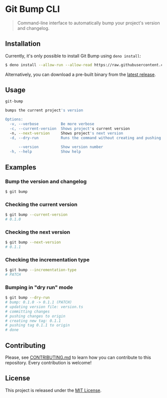 # Git Bump CLI

> Command-line interface to automatically bump your project's version and changelog.

## Installation

Currently, it's only possible to install Git Bump using `deno install`:

```bash
$ deno install --allow-run --allow-read https://raw.githubusercontent.com/crqra/git-bump/0.1.0/cli/git-bump.ts
```

Alternatively, you can download a pre-built binary from the [latest release](https://github.com/crqra/git-bump/releases/latest).

## Usage

```bash
git-bump

bumps the current project's version

Options:
  -v, --verbose          Be more verbose                               [boolean]
  -c, --current-version  Shows project's current version               [boolean]
  -n, --next-version     Shows project's next version                  [boolean]
  -d, --dry-run          Runs the command without creating and pushing the tag
                                                                       [boolean]
      --version          Show version number                           [boolean]
  -h, --help             Show help                                     [boolean]
```

## Examples

### Bump the version and changelog

```bash
$ git bump
```

### Checking the current version

```bash
$ git bump --current-version
# 0.1.0
```

### Checking the next version

```bash
$ git bump --next-version
# 0.1.1
```

### Checking the incrementation type

```bash
$ git bump --incrementation-type
# PATCH
```

### Bumping in "dry run" mode

```bash
$ git bump --dry-run
# bump: 0.1.0 -> 0.1.1 (PATCH)
# updating version file: version.ts
# committing changes
# pushing changes to origin
# creating new tag: 0.1.1
# pushing tag 0.1.1 to origin
# done
```

## Contributing

Please, see [CONTRIBUTING.md](CONTRIBUTING.md) to learn how you can contribute to this repository. Every contribution is welcome!

## License

This project is released under the [MIT License](LICENSE).